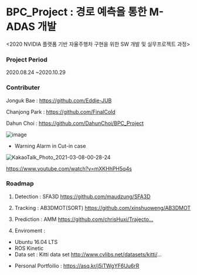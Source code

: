 # BPC_Project : 경로 예측을 통한 M-ADAS 개발

<2020 NVIDIA 플랫폼 기반 자율주행차 구현을 위한 SW 개발 및 실무프로젝트 과정>

### Project Period

2020.08.24 ~2020.10.29

### Contributer 

Jonguk Bae : https://github.com/Eddie-JUB

Chanjong Park : https://github.com/FinalCold

Dahun Choi : https://github.com/DahunChoi/BPC_Project

![image](https://user-images.githubusercontent.com/71426994/112785613-596d7200-908f-11eb-9559-1e614711113b.png)



- Warning Alarm in Cut-in case

![KakaoTalk_Photo_2021-03-08-00-28-24](https://user-images.githubusercontent.com/71426994/110245090-36c2ce80-7fa5-11eb-951a-48ceb6a8c16d.gif)

https://www.youtube.com/watch?v=mXKHhPH5q4s


### Roadmap
1. Detection : SFA3D
https://github.com/maudzung/SFA3D​

2. Tracking : AB3DMOT(SORT)
https://github.com/xinshuoweng/AB3DMOT​

3. Prediction : AMM
https://github.com/chrisHuxi/Trajecto...​

4. Enviroment : 
- Ubuntu 16.04 LTS
- ROS Kinetic
- Data set : Kitti data set
http://www.cvlibs.net/datasets/kitti/...



 + Personal Portfoilio : https://asq.kr/j5iTWgYF6Uu6rR
